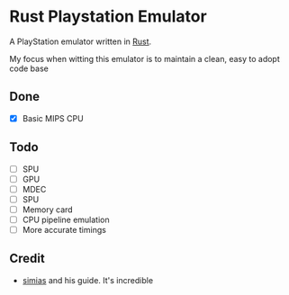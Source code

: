 # Rust Playstation Emulator
A PlayStation emulator written in [Rust](https://www.rust-lang.org/).

My focus when witting this emulator is to maintain a clean, easy to adopt code base

## Done
- [x] Basic MIPS CPU

## Todo
- [ ] SPU
- [ ] GPU
- [ ] MDEC
- [ ] SPU
- [ ] Memory card
- [ ] CPU pipeline emulation
- [ ] More accurate timings

## Credit
* [simias](https://github.com/simias/psx-guide) and his guide. It's incredible